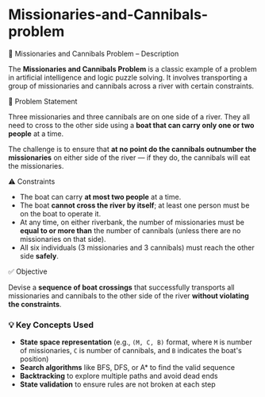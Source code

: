 # Missionaries-and-Cannibals-problem


🧩 Missionaries and Cannibals Problem – Description

The **Missionaries and Cannibals Problem** is a classic example of a problem in artificial intelligence and logic puzzle solving. It involves transporting a group of missionaries and cannibals across a river with certain constraints.

📝 Problem Statement

Three missionaries and three cannibals are on one side of a river. They all need to cross to the other side using a **boat that can carry only one or two people** at a time.

The challenge is to ensure that **at no point do the cannibals outnumber the missionaries** on either side of the river — if they do, the cannibals will eat the missionaries.

 ⚠️ Constraints

* The boat can carry **at most two people** at a time.
* The boat **cannot cross the river by itself**; at least one person must be on the boat to operate it.
* At any time, on either riverbank, the number of missionaries must be **equal to or more than** the number of cannibals (unless there are no missionaries on that side).
* All six individuals (3 missionaries and 3 cannibals) must reach the other side **safely**.

✅ Objective

Devise a **sequence of boat crossings** that successfully transports all missionaries and cannibals to the other side of the river **without violating the constraints**.

### 💡 Key Concepts Used

* **State space representation** (e.g., `(M, C, B)` format, where `M` is number of missionaries, `C` is number of cannibals, and `B` indicates the boat's position)
* **Search algorithms** like BFS, DFS, or A\* to find the valid sequence
* **Backtracking** to explore multiple paths and avoid dead ends
* **State validation** to ensure rules are not broken at each step

